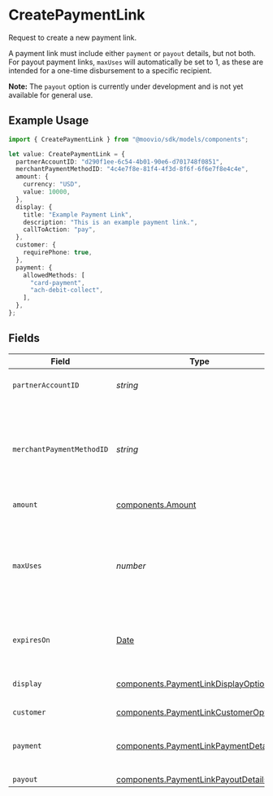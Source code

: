 # CreatePaymentLink

Request to create a new payment link.

A payment link must include either `payment` or `payout` details, but not both. For payout payment links,
`maxUses` will automatically be set to 1, as these are intended for a one-time disbursement
to a specific recipient.

**Note:** The `payout` option is currently under development and is not yet available for general use.

## Example Usage

```typescript
import { CreatePaymentLink } from "@moovio/sdk/models/components";

let value: CreatePaymentLink = {
  partnerAccountID: "d290f1ee-6c54-4b01-90e6-d701748f0851",
  merchantPaymentMethodID: "4c4e7f8e-81f4-4f3d-8f6f-6f6e7f8e4c4e",
  amount: {
    currency: "USD",
    value: 10000,
  },
  display: {
    title: "Example Payment Link",
    description: "This is an example payment link.",
    callToAction: "pay",
  },
  customer: {
    requirePhone: true,
  },
  payment: {
    allowedMethods: [
      "card-payment",
      "ach-debit-collect",
    ],
  },
};
```

## Fields

| Field                                                                                                             | Type                                                                                                              | Required                                                                                                          | Description                                                                                                       |
| ----------------------------------------------------------------------------------------------------------------- | ----------------------------------------------------------------------------------------------------------------- | ----------------------------------------------------------------------------------------------------------------- | ----------------------------------------------------------------------------------------------------------------- |
| `partnerAccountID`                                                                                                | *string*                                                                                                          | :heavy_check_mark:                                                                                                | The partner's Moov account ID.                                                                                    |
| `merchantPaymentMethodID`                                                                                         | *string*                                                                                                          | :heavy_check_mark:                                                                                                | The merchant's preferred payment method ID. Must be a wallet payment method.                                      |
| `amount`                                                                                                          | [components.Amount](../../models/components/amount.md)                                                            | :heavy_check_mark:                                                                                                | N/A                                                                                                               |
| `maxUses`                                                                                                         | *number*                                                                                                          | :heavy_minus_sign:                                                                                                | An optional limit on the number of times this payment link can be used. <br/><br/>**For payouts, `maxUses` is always 1.** |
| `expiresOn`                                                                                                       | [Date](https://developer.mozilla.org/en-US/docs/Web/JavaScript/Reference/Global_Objects/Date)                     | :heavy_minus_sign:                                                                                                | An optional expiration date for this payment link.                                                                |
| `display`                                                                                                         | [components.PaymentLinkDisplayOptions](../../models/components/paymentlinkdisplayoptions.md)                      | :heavy_check_mark:                                                                                                | Customizable display options for a payment link.                                                                  |
| `customer`                                                                                                        | [components.PaymentLinkCustomerOptions](../../models/components/paymentlinkcustomeroptions.md)                    | :heavy_minus_sign:                                                                                                | N/A                                                                                                               |
| `payment`                                                                                                         | [components.PaymentLinkPaymentDetails](../../models/components/paymentlinkpaymentdetails.md)                      | :heavy_minus_sign:                                                                                                | Options for payment links used to collect payment.                                                                |
| `payout`                                                                                                          | [components.PaymentLinkPayoutDetails](../../models/components/paymentlinkpayoutdetails.md)                        | :heavy_minus_sign:                                                                                                | N/A                                                                                                               |